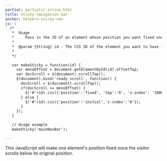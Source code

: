 ```yaml
---
partial: partials/_inline.html
title: Sticky navigation bar
anchor: helpers-sticky-nav
js: |
  /*
   *  Usage
   *     Pass in the ID of an element whose position you want fixed once the visitor scrolls past the element's initial position.  If the visitor scrolls up again, the element will take on its original position.
   *
   *  @param {String} id - The CSS ID of the element you want to have fixed position.
   *
   */

   var makeSticky = function(id) {
     var menuOffset = document.getElementById(id).offsetTop;
     var docScroll = $(document).scrollTop();
     $(document).bind('ready scroll', function() {
       docScroll = $(document).scrollTop();
       if(docScroll >= menuOffset) {
         $('#'+id).css({'position':'fixed', 'top':'0', 'z-index': '1000'});
       } else {
         $('#'+id).css({'position':'initial','z-index':'0'});
       }
     });
   }

   // Usage example
   makeSticky('mainNavBar');

---
```


This JavaScript will make one element's position fixed once the visitor scrolls below its original position.
